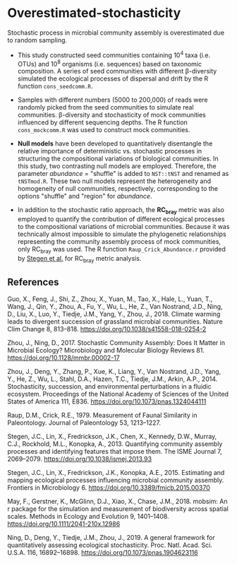 # Overestimated-stochasticity
Stochastic process in microbial community assembly is overestimated due to random sampling.

- This study constructed seed communities containing 10<sup>4</sup> taxa (i.e. OTUs) and 10<sup>8</sup> organisms (i.e. sequences) based on taxonomic composition. A series of seed communities with different β-diversity simulated the ecological processes of dispersal and drift by the R function `cons_seedcomm.R`.

- Samples with different numbers (5000 to 200,000) of reads were randomly picked from the seed communities to simulate real communities. β-diversity and stochasticity of mock communities influenced by different sequencing depths. The R function `cons_mockcomm.R` was used to construct mock communities.

- **Null models** have been developed to quantitatively disentangle the relative importance of deterministic vs. stochastic processes in structuring the compositional variations of biological communities. In this study, two contrasting null models are employed. Therefore, the parameter *abundance* = "shuffle" is added to `NST::tNST` and renamed as `tNSTmod.R`. These two null models represent the heterogeneity and homogeneity of null communities, respectively, corresponding to the options "shuffle" and "region" for *abundance*.

- In addition to the stochastic ratio approach, the **RC<SUB>bray</SUB>** metric was also employed to quantify the contribution of different ecological processes to the compositional variations of microbial communities. Because it was technically almost impossible to simulate the phylogenetic relationships representing the community assembly process of mock communities, only RC<SUB>bray</SUB> was used. The R function `Raup_Crick_Abundance.r` provided by [Stegen et al.](https://github.com/stegen/Stegen_etal_ISME_2013) for RC<SUB>bray</SUB> metric analysis.

## References

Guo, X., Feng, J., Shi, Z., Zhou, X., Yuan, M., Tao, X., Hale, L., Yuan, T., Wang, J., Qin, Y., Zhou, A., Fu, Y., Wu, L., He, Z., Van Nostrand, J.D., Ning, D., Liu, X., Luo, Y., Tiedje, J.M., Yang, Y., Zhou, J., 2018. Climate warming leads to divergent succession of grassland microbial communities. Nature Clim Change 8, 813–818. https://doi.org/10.1038/s41558-018-0254-2

Zhou, J., Ning, D., 2017. Stochastic Community Assembly: Does It Matter in Microbial Ecology? Microbiology and Molecular Biology Reviews 81. https://doi.org/10.1128/mmbr.00002-17

Zhou, J., Deng, Y., Zhang, P., Xue, K., Liang, Y., Van Nostrand, J.D., Yang, Y., He, Z., Wu, L., Stahl, D.A., Hazen, T.C., Tiedje, J.M., Arkin, A.P., 2014. Stochasticity, succession, and environmental perturbations in a fluidic ecosystem. Proceedings of the National Academy of Sciences of the United States of America 111, E836. https://doi.org/10.1073/pnas.1324044111

Raup, D.M., Crick, R.E., 1979. Measurement of Faunal Similarity in Paleontology. Journal of Paleontology 53, 1213–1227.

Stegen, J.C., Lin, X., Fredrickson, J.K., Chen, X., Kennedy, D.W., Murray, C.J., Rockhold, M.L., Konopka, A., 2013. Quantifying community assembly processes and identifying features that impose them. The ISME Journal 7, 2069–2079. https://doi.org/10.1038/ismej.2013.93

Stegen, J.C., Lin, X., Fredrickson, J.K., Konopka, A.E., 2015. Estimating and mapping ecological processes influencing microbial community assembly. Frontiers in Microbiology 6. https://doi.org/10.3389/fmicb.2015.00370

May, F., Gerstner, K., McGlinn, D.J., Xiao, X., Chase, J.M., 2018. mobsim: An r package for the simulation and measurement of biodiversity across spatial scales. Methods in Ecology and Evolution 9, 1401–1408. https://doi.org/10.1111/2041-210x.12986

Ning, D., Deng, Y., Tiedje, J.M., Zhou, J., 2019. A general framework for quantitatively assessing ecological stochasticity. Proc. Natl. Acad. Sci. U.S.A. 116, 16892–16898. https://doi.org/10.1073/pnas.1904623116

